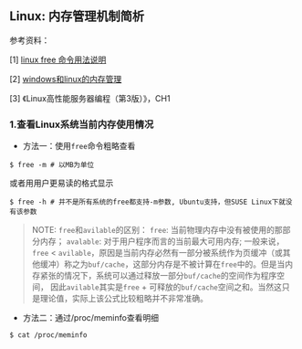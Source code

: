 ## Linux: 内存管理机制简析

参考资料：

\[1\] [linux free 命令用法说明](https://www.imooc.com/article/26314)

\[2\] [windows和linux的内存管理](https://www.cnblogs.com/dartagnan/archive/2011/06/15/2126880.html)

\[3\] 《Linux高性能服务器编程（第3版）》，CH1

### 1.查看Linux系统当前内存使用情况

* 方法一：使用`free`命令粗略查看

```shell
$ free -m # 以MB为单位
```

或者用用户更易读的格式显示

```shell
$ free -h # 并不是所有系统的free都支持-m参数, Ubuntu支持，但SUSE Linux下就没有该参数
```

> NOTE: `free`和`avilable`的区别：
> `free`: 当前物理内存中没有被使用的那部分内存；
> `avalable`: 对于用户程序而言的当前最大可用内存; 
> 一般来说，`free` < `avilable`，原因是当前内存必然有一部分被系统作为页缓冲（或其他缓冲）称之为`buf/cache`，这部分内存是不被计算在`free`中的。但是当内存紧张的情况下，系统可以通过释放一部分`buf/cache`的空间作为程序空间，
> 因此`avilable`其实是`free` + 可释放的`buf/cache`空间之和。当然这只是理论值，实际上该公式比较粗略并不非常准确。

* 方法二：通过/proc/meminfo查看明细

```shell
$ cat /proc/meminfo
```